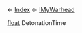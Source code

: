 ← [Index](Api-Index) ← [IMyWarhead](Sandbox.ModAPI.Ingame.IMyWarhead)

[float](System.Single) DetonationTime

